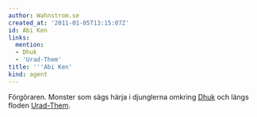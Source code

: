 ```yaml
---
author: Wahnstrom.se
created_at: '2011-01-05T13:15:07Z'
id: Abi Ken
links:
  mention:
  - Dhuk
  - 'Urad-Them'
title: '''Abi Ken'
kind: agent
---
```


Förgöraren. Monster som sägs härja i djunglerna omkring [Dhuk] och längs floden [Urad-Them].

  [Dhuk]: Dhuk
  [Urad-Them]: Urad-Them